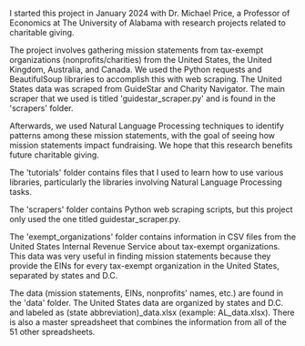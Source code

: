 I started this project in January 2024 with Dr. Michael Price, a Professor of Economics at The University of Alabama with research projects related to charitable giving.

The project involves gathering mission statements from tax-exempt organizations (nonprofits/charities) from the United States, the United Kingdom, Australia, and Canada. We used the Python requests and BeautifulSoup libraries to accomplish this with web scraping. The United States data was scraped from GuideStar and Charity Navigator. The main scraper that we used is titled 'guidestar_scraper.py' and is found in the 'scrapers' folder. 

Afterwards, we used Natural Language Processing techniques to identify patterns among these mission statements, with the goal of seeing how mission statements impact fundraising. We hope that this research benefits future charitable giving.

The 'tutorials' folder contains files that I used to learn how to use various libraries, particularly the libraries involving Natural Language Processing tasks. 

The 'scrapers' folder contains Python web scraping scripts, but this project only used the one titled guidestar_scraper.py.

The 'exempt_organizations' folder contains information in CSV files from the United States Internal Revenue Service about tax-exempt organizations. This data was very useful in finding mission statements because they provide the EINs for every tax-exempt organization in the United States, separated by states and D.C.

The data (mission statements, EINs, nonprofits' names, etc.) are found in the 'data' folder. The United States data are organized by states and D.C. and labeled as (state abbreviation)_data.xlsx (example: AL_data.xlsx). There is also a master spreadsheet that combines the information from all of the 51 other spreadsheets.